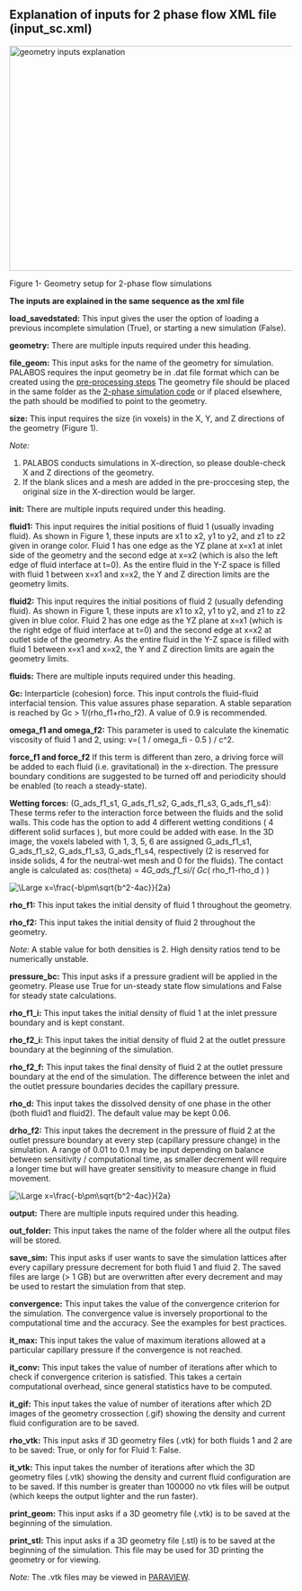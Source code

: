 ## Explanation of inputs for 2 phase flow XML file (input_sc.xml)

<img src="https://github.com/je-santos/MultiphasePorousMediaPalabos/blob/master/illustrations/LBM%20geometry%203D.png" align="middle" width="600" height="400" alt="geometry inputs explanation">

Figure 1- Geometry setup for 2-phase flow simulations


**The inputs are explained in the same sequence as the xml file**

**load_savedstated:** This input gives the user the option of loading a previous incomplete simulation (True), or starting a new simulation (False).

**geometry:** There are multiple inputs required under this heading.

**file_geom:** This input asks for the name of the geometry for simulation. PALABOS requires the input geometry be in .dat file format which can be created using the [pre-processing steps](https://github.com/je-santos/MultiphasePorousMediaPalabos/tree/master/pre-processing) The geometry file should be placed in the same folder as the [2-phase simulation code](https://github.com/je-santos/MultiphasePorousMediaPalabos/tree/master/src/2-phase_LBM) or if placed elsewhere, the path should be modified to point to the geometry.

**size:** This input requires the size (in voxels) in the X, Y, and Z directions of the geometry (Figure 1).

*Note:*

1) PALABOS conducts simulations in X-direction, so please double-check X and Z directions of the geometry.
2) If the blank slices and a mesh are added in the pre-proccesing step, the original size in the X-direction would be larger.

**init:** There are multiple inputs required under this heading.

**fluid1:** This input requires the initial positions of fluid 1 (usually invading fluid). As shown in Figure 1, these inputs are x1 to x2, y1 to y2, and z1 to z2 given in orange color. Fluid 1 has one edge as the YZ plane at x=x1 at inlet side of the geometry and the second edge at x=x2 (which is also the left edge of fluid interface at t=0). As the entire fluid in the Y-Z space is filled with fluid 1 between x=x1 and x=x2, the Y and Z direction limits are the geometry limits.

**fluid2:** This input requires the initial positions of fluid 2 (usually defending fluid). As shown in Figure 1, these inputs are x1 to x2, y1 to y2, and z1 to z2 given in blue color. Fluid 2 has one edge as the YZ plane at x=x1 (which is the right edge of fluid interface at t=0) and the second edge at x=x2 at outlet side of the geometry. As the entire fluid in the Y-Z space is filled with fluid 1 between x=x1 and x=x2, the Y and Z direction limits are again the geometry limits.

**fluids:** There are multiple inputs required under this heading.

**Gc:** Interparticle (cohesion) force. This input controls the fluid-fluid interfacial tension. This value assures phase separation. A stable separation is reached by Gc > 1/(rho_f1+rho_f2). A value of 0.9 is recommended.

**omega_f1 and omega_f2:** This parameter is used to calculate the kinematic viscosity of fluid 1 and 2, using:  v=( 1 / omega_fi - 0.5 ) / c^2.

**force_f1 and force_f2** If this term is different than zero, a driving force will be added to each fluid (i.e. gravitational) in the x-direction. The pressure boundary conditions are suggested to be turned off and periodicity should be enabled (to reach a steady-state).

**Wetting forces:**
(G_ads_f1_s1, G_ads_f1_s2, G_ads_f1_s3, G_ads_f1_s4): These terms refer to the interaction force between the fluids and the solid walls. This code has the option to add 4 different wetting conditions ( 4 different solid surfaces ), but more could be added with ease. In the 3D image, the voxels labeled with 1, 3, 5, 6 are assigned G_ads_f1_s1, G_ads_f1_s2, G_ads_f1_s3, G_ads_f1_s4, respectively (2 is reserved for inside solids, 4 for the neutral-wet mesh and 0 for the fluids). The contact angle is calculated as: cos(theta) = 4*G_ads_f1_si/( Gc*( rho_f1-rho_d ) )

<img src="https://latex.codecogs.com/svg.latex?\Large&space;cos(\theta)=     \frac{ 4\cdot G_{ads_{f1,si}} }{G_c \cdot (rho_{f1}-rho_{d}) }   \frac{-b\pm\sqrt{b^2-4ac}}{2a}" title="\Large x=\frac{-b\pm\sqrt{b^2-4ac}}{2a}" />


**rho_f1:** This input takes the initial density of fluid 1 throughout the geometry.

**rho_f2:** This input takes the initial density of fluid 2 throughout the geometry.

*Note:* A stable value for both densities is 2. High density ratios tend to be numerically unstable.

**pressure_bc:** This input asks if a pressure gradient will be applied in the geometry. Please use True for un-steady state flow simulations and False for steady state calculations.

**rho_f1_i:** This input takes the initial density of fluid 1 at the inlet pressure boundary and is kept constant.

**rho_f2_i:** This input takes the initial density of fluid 2 at the outlet pressure boundary at the beginning of the simulation.

**rho_f2_f:** This input takes the final density of fluid 2 at the outlet pressure boundary at the end of the simulation. The difference between the inlet and the outlet pressure boundaries decides the capillary pressure.

**rho_d:** This input takes the dissolved density of one phase in the other (both fluid1 and fluid2). The default value may be kept 0.06.

**drho_f2:** This input takes the decrement in the pressure of fluid 2 at the outlet pressure boundary at every step (capillary pressure change) in the simulation. A range of 0.01 to 0.1 may be input depending on balance between sensitivity / computational time, as smaller decrement will require a longer time but will have greater sensitivity to measure change in fluid movement.

<img src="https://latex.codecogs.com/svg.latex?\Large&space;x=\frac{-b\pm\sqrt{b^2-4ac}}{2a}" title="\Large x=\frac{-b\pm\sqrt{b^2-4ac}}{2a}" />

**output:** There are multiple inputs required under this heading.

**out_folder:** This input takes the name of the folder where all the output files will be stored.

**save_sim:** This input asks if user wants to save the simulation lattices after every capillary pressure decrement for both fluid 1 and fluid 2. The saved files are large (> 1 GB) but are overwritten after every decrement and may be used to restart the simulation from that step.

**convergence:** This input takes the value of the convergence criterion for the simulation. The convergence value is inversely proportional to the computational time and the accuracy. See the examples for best practices.

**it_max:** This input takes the value of maximum iterations allowed at a particular capillary pressure if the convergence is not reached.

**it_conv:** This input takes the value of number of iterations after which to check if convergence criterion is satisfied. This takes a certain computational overhead, since general statistics have to be computed.

**it_gif:** This input takes the value of number of iterations after which 2D images of the geometry crossection (.gif) showing the density and current fluid configuration are to be saved.

**rho_vtk:** This input asks if 3D geometry files (.vtk) for both fluids 1 and 2 are to be saved: True, or only for for Fluid 1: False.

**it_vtk:** This input takes the  number of iterations after which the 3D geometry files (.vtk) showing the density and current fluid configuration are to be saved. If this number is greater than 100000 no vtk files will be output (which keeps the output lighter and the run faster).

**print_geom:** This input asks if a 3D geometry file (.vtk) is to be saved at the beginning of the simulation.

**print_stl:** This input asks if a 3D geometry file (.stl) is to be saved at the beginning of the simulation. This file may be used for 3D printing the geometry or for viewing.

*Note:* The .vtk files may be viewed in [PARAVIEW](https://www.paraview.org/).
